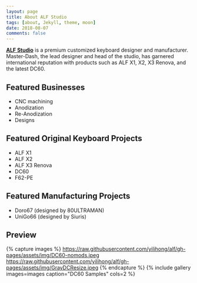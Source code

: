 ```yaml
---
layout: page
title: About ALF Studio
tags: [about, Jekyll, theme, moon]
date: 2018-08-07
comments: false
---
```

    
<a href="https://alfstudio.club"><b>ALF Studio</b></a> is a premium customized keyboard designer and manufacturer. Master-Dash, the lead designer and head of the studio, has garnered international reputation with products such as ALF X1, X2, X3 Renova, and the latest DC60.

## Featured Businesses
* CNC machining
* Anodization
* Re-Anodization
* Designs

## Featured Original Keyboard Projects
* ALF X1
* ALF X2
* ALF X3 Renova
* DC60
* F62-PE

## Featured Manufacturing Projects
* Doro67 (designed by 80ULTRAMAN)
* UniGo66 (designed by Siuris)


## Preview

{% capture images %}
    https://raw.githubusercontent.com/yilihong/alf/gh-pages/assets/img/DC60-nomods.jpeg
    https://raw.githubusercontent.com/yilihong/alf/gh-pages/assets/img/GrayDCResize.jpeg
{% endcapture %}
{% include gallery images=images caption="DC60 Samples" cols=2 %}

